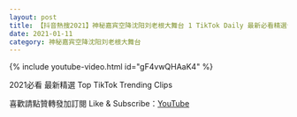 ```yaml
---
layout: post
title: 【抖音熱搜2021】神秘嘉宾空降沈阳刘老根大舞台 1 TikTok Daily 最新必看精選合集2021 01 11
date: 2021-01-11
category: 神秘嘉宾空降沈阳刘老根大舞台
---
```


{% include youtube-video.html id="gF4vwQHAaK4" %}

2021必看 最新精選 Top TikTok Trending Clips

喜歡請點贊轉發加訂閱 Like & Subscribe：[YouTube](https://www.youtube.com/channel/UCAoR7VcanIPd04uEq_GIylA/videos)

